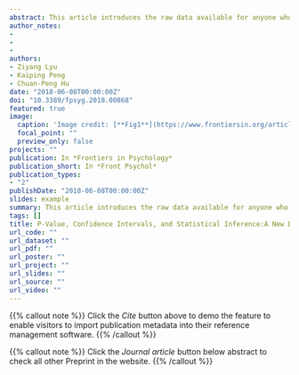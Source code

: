 ```yaml
---
abstract: This article introduces the raw data available for anyone who is interested in examining how students and researchers misinterpret of P-value and CIs, as well as how NHST and CIs influence the interpretation of research results. Part of the results had been reported in our previous Chinese paper. This study was approved by the local ethics committee (Ethical Committee of the Department of Psychology, Tsinghua University, Beijing, China). A written informed consent in accordance with the Declaration of Helsinki were presented (online survey) or read by an experimenter (for paper-pen survey) to respondents before they began the survey. (PsycINFO Database Record (c) 2020 APA, all rights reserved)
author_notes:
- 
- 
- 
authors:
- Ziyang Lyu
- Kaiping Peng
- Chuan-Peng Hu
date: "2018-06-08T00:00:00Z"
doi: "10.3389/fpsyg.2018.00868"
featured: true
image:
  caption: 'Image credit: [**Fig1**](https://www.frontiersin.org/articles/10.3389/fpsyg.2018.00868/full)'
  focal_point: ""
  preview_only: false
projects: ""
publication: In *Frontiers in Psychology*
publication_short: In *Front Psychol*
publication_types: 
- "2"
publishDate: "2018-06-08T00:00:00Z"
slides: example
summary: This article introduces the raw data available for anyone who is interested in examining how students and researchers misinterpret of P-value and CIs, as well as how NHST and CIs influence the interpretation of research results.  
tags: []
title: P-Value, Confidence Intervals, and Statistical Inference:A New Dataset of Misinterpretation
url_code: ""
url_dataset: ""
url_pdf: ""
url_poster: ""
url_project: ""
url_slides: ""
url_source: ""
url_video: ""
---
```


{{% callout note %}}
Click the _Cite_ button above to demo the feature to enable visitors to import publication metadata into their reference management software.
{{% /callout %}}

{{% callout note %}}
Click the _Journal article_ button below abstract to check all other Preprint in the website.
{{% /callout %}}
